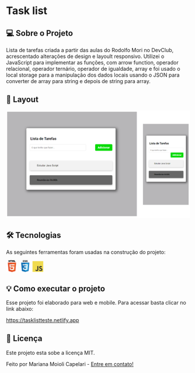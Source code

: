 # Task list

## 💻 Sobre o Projeto
Lista de tarefas criada a partir das aulas do Rodolfo Mori no DevClub, acrescentado alterações de design e layoult responsivo. Utilizei o JavaScript para
implementar as funções, com arrow function, operador relacional, operador ternário, operador de igualdade, array e foi usado o local storage para a manipulação
dos dados locais usando o JSON para converter de array para string e depois de string para array.

## 🎨 Layout

![image](https://github.com/marianamoiolicapelari/lista-de-tarefas/blob/main/TaskList.png)

## 🛠 Tecnologias

As seguintes ferramentas foram usadas na construção do projeto:

<code><img height="32" src="https://raw.githubusercontent.com/github/explore/80688e429a7d4ef2fca1e82350fe8e3517d3494d/topics/html/html.png" alt="HTML5"/></code>
<code><img height="32" src="https://raw.githubusercontent.com/github/explore/80688e429a7d4ef2fca1e82350fe8e3517d3494d/topics/css/css.png" alt="CSS"/></code>
<code><img height="30" src="https://github.com/devicons/devicon/blob/master/icons/javascript/javascript-original.svg" alt="JavaScript"/></code>

## 💡 Como executar o projeto

Esse projeto foi elaborado para web e mobile. Para acessar basta clicar no link abaixo:

https://tasklistteste.netlify.app

## 📝 Licença

Este projeto esta sobe a licença MIT.

Feito por Mariana Moioli Capelari - [Entre em contato!](https://www.linkedin.com/in/mariana-moioli-capelari/)

